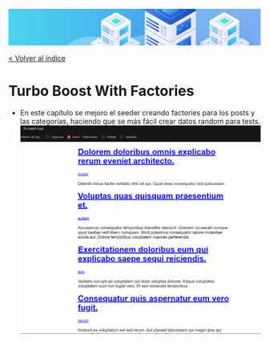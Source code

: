 ![Virtualización](/docs/images/header.png)

[< Volver al índice](/docs/ReadMe.md)

# Turbo Boost With Factories

- En este capítulo se mejoro el seeder creando factories para los posts y las categorías, haciendo que se más fácil crear datos random para tests.
![Virtualización](/docs/images/cap28.png)